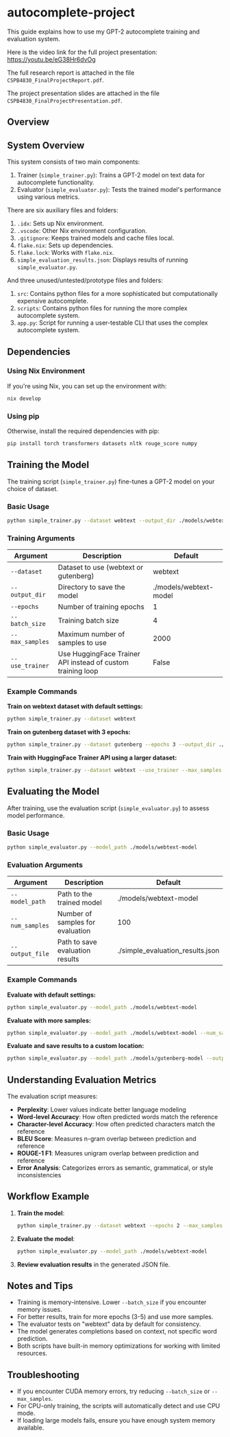 # autocomplete-project

This guide explains how to use my GPT-2 autocomplete training and evaluation system.

Here is the video link for the full project presentation: https://youtu.be/eG38Hr6dvOg

The full research report is attached in the file `CSPB4830_FinalProjectReport.pdf`.

The project presentation slides are attached in the file `CSPB4830_FinalProjectPresentation.pdf`.

## Overview

## System Overview

This system consists of two main components:

1. Trainer (`simple_trainer.py`): Trains a GPT-2 model on text data for autocomplete functionality.
2. Evaluator (`simple_evaluator.py`): Tests the trained model's performance using various metrics.

There are six auxiliary files and folders:

1. `.idx`: Sets up Nix environment.
2. `.vscode`: Other Nix environment configuration.
3. `.gitignore`: Keeps trained models and cache files local.
4. `flake.nix`: Sets up dependencies.
4. `flake.lock`: Works with `flake.nix`.
5. `simple_evaluation_results.json`: Displays results of running `simple_evaluator.py`.

And three unused/untested/prototype files and folders:

1. `src`: Contains python files for a more sophisticated but computationally expensive autocomplete.
2. `scripts`: Contains python files for running the more complex autocomplete system.
3.  `app.py`: Script for running a user-testable CLI that uses the complex autocomplete system.

## Dependencies

### Using Nix Environment

If you're using Nix, you can set up the environment with:

```bash
nix develop
```

### Using pip

Otherwise, install the required dependencies with pip:

```bash
pip install torch transformers datasets nltk rouge_score numpy
```

## Training the Model

The training script (`simple_trainer.py`) fine-tunes a GPT-2 model on your choice of dataset.

### Basic Usage

```bash
python simple_trainer.py --dataset webtext --output_dir ./models/webtext-model
```

### Training Arguments

| Argument | Description | Default |
|----------|-------------|---------|
| `--dataset` | Dataset to use (webtext or gutenberg) | webtext |
| `--output_dir` | Directory to save the model | ./models/webtext-model |
| `--epochs` | Number of training epochs | 1 |
| `--batch_size` | Training batch size | 4 |
| `--max_samples` | Maximum number of samples to use | 2000 |
| `--use_trainer` | Use HuggingFace Trainer API instead of custom training loop | False |

### Example Commands

**Train on webtext dataset with default settings:**
```bash
python simple_trainer.py --dataset webtext
```

**Train on gutenberg dataset with 3 epochs:**
```bash
python simple_trainer.py --dataset gutenberg --epochs 3 --output_dir ./models/gutenberg-model
```

**Train with HuggingFace Trainer API using a larger dataset:**
```bash
python simple_trainer.py --dataset webtext --use_trainer --max_samples 5000
```

## Evaluating the Model

After training, use the evaluation script (`simple_evaluator.py`) to assess model performance.

### Basic Usage

```bash
python simple_evaluator.py --model_path ./models/webtext-model
```

### Evaluation Arguments

| Argument | Description | Default |
|----------|-------------|---------|
| `--model_path` | Path to the trained model | ./models/webtext-model |
| `--num_samples` | Number of samples for evaluation | 100 |
| `--output_file` | Path to save evaluation results | ./simple_evaluation_results.json |

### Example Commands

**Evaluate with default settings:**
```bash
python simple_evaluator.py --model_path ./models/webtext-model
```

**Evaluate with more samples:**
```bash
python simple_evaluator.py --model_path ./models/webtext-model --num_samples 200
```

**Evaluate and save results to a custom location:**
```bash
python simple_evaluator.py --model_path ./models/gutenberg-model --output_file ./gutenberg_eval_results.json
```

## Understanding Evaluation Metrics

The evaluation script measures:

- **Perplexity**: Lower values indicate better language modeling
- **Word-level Accuracy**: How often predicted words match the reference
- **Character-level Accuracy**: How often predicted characters match the reference
- **BLEU Score**: Measures n-gram overlap between prediction and reference
- **ROUGE-1 F1**: Measures unigram overlap between prediction and reference
- **Error Analysis**: Categorizes errors as semantic, grammatical, or style inconsistencies

## Workflow Example

1. **Train the model**:
   ```bash
   python simple_trainer.py --dataset webtext --epochs 2 --max_samples 3000
   ```

2. **Evaluate the model**:
   ```bash
   python simple_evaluator.py --model_path ./models/webtext-model
   ```

3. **Review evaluation results** in the generated JSON file.

## Notes and Tips

- Training is memory-intensive. Lower `--batch_size` if you encounter memory issues.
- For better results, train for more epochs (3-5) and use more samples.
- The evaluator tests on "webtext" data by default for consistency.
- The model generates completions based on context, not specific word prediction.
- Both scripts have built-in memory optimizations for working with limited resources.

## Troubleshooting

- If you encounter CUDA memory errors, try reducing `--batch_size` or `--max_samples`.
- For CPU-only training, the scripts will automatically detect and use CPU mode.
- If loading large models fails, ensure you have enough system memory available.